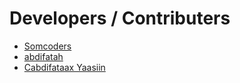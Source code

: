 # Developers / Contributers

- [Somcoders](https://github.com/somcoders)
- [abdifatah](https://github.com/abdifatahz)
- [Cabdifataax Yaasiin](https://github.com/AbdifatahYasin1)
